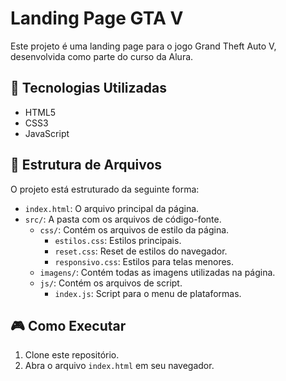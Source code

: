 
# Landing Page GTA V

Este projeto é uma landing page para o jogo Grand Theft Auto V, desenvolvida como parte do curso da Alura.

## 🚀 Tecnologias Utilizadas

* HTML5
* CSS3
* JavaScript

## 📂 Estrutura de Arquivos

O projeto está estruturado da seguinte forma:

* `index.html`: O arquivo principal da página.
* `src/`: A pasta com os arquivos de código-fonte.
  * `css/`: Contém os arquivos de estilo da página.
    * `estilos.css`: Estilos principais.
    * `reset.css`: Reset de estilos do navegador.
    * `responsivo.css`: Estilos para telas menores.
  * `imagens/`: Contém todas as imagens utilizadas na página.
  * `js/`: Contém os arquivos de script.
    * `index.js`: Script para o menu de plataformas.

## 🎮 Como Executar

1. Clone este repositório.
2. Abra o arquivo `index.html` em seu navegador.
